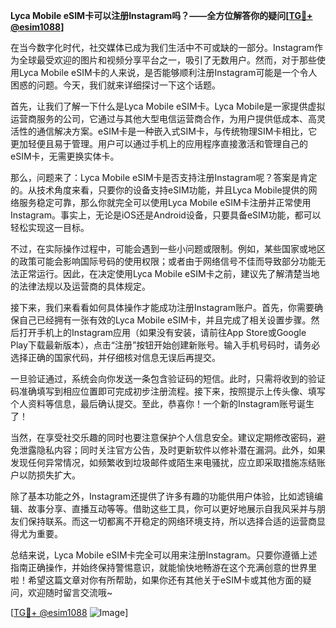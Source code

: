 **Lyca Mobile eSIM卡可以注册Instagram吗？——全方位解答你的疑问[[TG💪+ @esim1088](https://t.me/s/esim1088)]**

在当今数字化时代，社交媒体已成为我们生活中不可或缺的一部分。Instagram作为全球最受欢迎的图片和视频分享平台之一，吸引了无数用户。然而，对于那些使用Lyca Mobile eSIM卡的人来说，是否能够顺利注册Instagram可能是一个令人困惑的问题。今天，我们就来详细探讨一下这个话题。

首先，让我们了解一下什么是Lyca Mobile eSIM卡。Lyca Mobile是一家提供虚拟运营商服务的公司，它通过与其他大型电信运营商合作，为用户提供低成本、高灵活性的通信解决方案。eSIM卡是一种嵌入式SIM卡，与传统物理SIM卡相比，它更加轻便且易于管理。用户可以通过手机上的应用程序直接激活和管理自己的eSIM卡，无需更换实体卡。

那么，问题来了：Lyca Mobile eSIM卡是否支持注册Instagram呢？答案是肯定的。从技术角度来看，只要你的设备支持eSIM功能，并且Lyca Mobile提供的网络服务稳定可靠，那么你就完全可以使用Lyca Mobile eSIM卡注册并正常使用Instagram。事实上，无论是iOS还是Android设备，只要具备eSIM功能，都可以轻松实现这一目标。

不过，在实际操作过程中，可能会遇到一些小问题或限制。例如，某些国家或地区的政策可能会影响国际号码的使用权限；或者由于网络信号不佳而导致部分功能无法正常运行。因此，在决定使用Lyca Mobile eSIM卡之前，建议先了解清楚当地的法律法规以及运营商的具体规定。

接下来，我们来看看如何具体操作才能成功注册Instagram账户。首先，你需要确保自己已经拥有一张有效的Lyca Mobile eSIM卡，并且完成了相关设置步骤。然后打开手机上的Instagram应用（如果没有安装，请前往App Store或Google Play下载最新版本），点击“注册”按钮开始创建新账号。输入手机号码时，请务必选择正确的国家代码，并仔细核对信息无误后再提交。

一旦验证通过，系统会向你发送一条包含验证码的短信。此时，只需将收到的验证码准确填写到相应位置即可完成初步注册流程。接下来，按照提示上传头像、填写个人资料等信息，最后确认提交。至此，恭喜你！一个新的Instagram账号诞生了！

当然，在享受社交乐趣的同时也要注意保护个人信息安全。建议定期修改密码，避免泄露隐私内容；同时关注官方公告，及时更新软件以修补潜在漏洞。此外，如果发现任何异常情况，如频繁收到垃圾邮件或陌生来电骚扰，应立即采取措施冻结账户以防损失扩大。

除了基本功能之外，Instagram还提供了许多有趣的功能供用户体验，比如滤镜编辑、故事分享、直播互动等等。借助这些工具，你可以更好地展示自我风采并与朋友们保持联系。而这一切都离不开稳定的网络环境支持，所以选择合适的运营商显得尤为重要。

总结来说，Lyca Mobile eSIM卡完全可以用来注册Instagram。只要你遵循上述指南正确操作，并始终保持警惕意识，就能愉快地畅游在这个充满创意的世界里啦！希望这篇文章对你有所帮助，如果你还有其他关于eSIM卡或其他方面的疑问，欢迎随时留言交流哦~

[[TG💪+ @esim1088](https://t.me/s/esim1088) ![Image](https://i.postimg.cc/4NQfJmqS/Snipaste-2025-05-13-00-14-12.png)]
